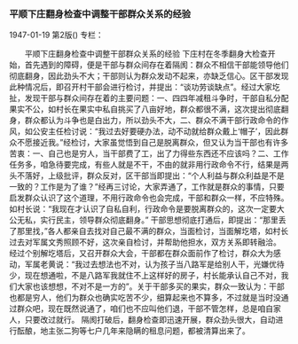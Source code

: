 ### 平顺下庄翻身检查中调整干部群众关系的经验

1947-01-19
第2版()
专栏：

　　平顺下庄翻身检查中调整干部群众关系的经验
    下庄村在冬季翻身大检查开始，首先遇到的障碍，便是干部与群众间存在着隔阂：群众不相信干部能领导他们彻底翻身，因此劲头不大；干部则认为群众发动不起来，亦缺乏信心。区干部发现此种情况后，即召开村干部会进行检讨，并提出：“谈功劳谈缺点”。经过大家圪扯，发现干部与群众间存在着的主要问题：一、四四年减租斗争时，干部自私分配果实不公，如村长在果实中私自挑买了八亩好地，群众都很不满，这次提出彻底翻身，群众都认为斗争也是白出力，所以劲头不大，二、群众不满干部行政命令的作风，如公安主任检讨说：“我过去好要硬办法，动不动就给群众戴上‘帽子’，因此群众不愿接近我。”经检讨，大家虽觉悟到自己是脱离群众，但又认为当干部也有许多苦衷：一、自己也是穷人，当干部费了工，出了力得些东西还不应该吗？二、工作任务多，咱急待要完成，有些人就是不干，不由的就非用行政命令不行，结果是两头不落好，上级批评，群众反对，区干部当即提出：“个人利益与群众利益是不是一致的？工作是为了谁？”经再三讨论，大家弄通了，工作就是群众的事情，只要启发群众认识了这个道理，不用行政命令也会完成，干部和群众一样，不应特殊。如村长说：“我现在才认识了自私自利，行政命令是要脱离群众的，这次一定要大公无私，实行民主，领导群众彻底翻身。”
    干部思想彻底打通后，即提出：“那里丢了那里找，”各人都亲自去找对自己最不满的群众，当面检讨，当面解圪塔，如村长过去对军属文秀照顾不好，这次亲自检讨，并帮助他担水，双方关系即转融洽。
    经过个别解圪塔后，又召开群众大会，干部都在群众面前作了检讨，群众大为感动，军属老黄说：“我过去想法也不对，认为孩子当八路军是给别人干，光嫌优待少，现在想通啦，不是八路军我就住不上这样好的房子，村长能承认自己不对，我们大家也该想想，不对不是一方的”。关于干部多买的果实，群众一致认为：干部也都是穷人，他们为群众也确实吃苦不少，细算起来也不算多，不过就是当时没通过群众吧，现在既然说通了，咱们也不应叫他们退，干部不管怎样，总是咱自家人，只要改过就行。
    隔阂打破后，翻身检查即迅速开展，群众劲头很大，自动进行酝酿，地主张二狗等七户几年来隐瞒的租息问题，都被清算出来了。
